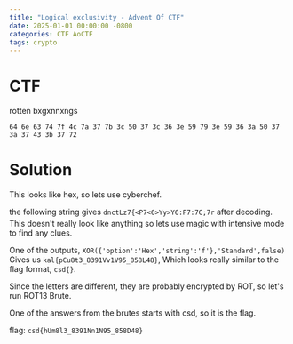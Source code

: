 ```yaml
---
title: "Logical exclusivity - Advent Of CTF"
date: 2025-01-01 00:00:00 -0800
categories: CTF AoCTF
tags: crypto
---
```


# CTF

rotten bxgxnnxngs

```
64 6e 63 74 7f 4c 7a 37 7b 3c 50 37 3c 36 3e 59 79 3e 59 36 3a 50 37 3a 37 43 3b 37 72
```

# Solution

This looks like hex, so lets use cyberchef.

the following string gives `dnctLz7{<P7<6>Yy>Y6:P7:7C;7r` after decoding. 
This doesn't really look like anything so lets use magic with intensive mode to find any clues.

One of the outputs, `XOR({'option':'Hex','string':'f'},'Standard',false)` Gives us `kal{pCu8t3_8391Vv1V95_858L48}`, Which looks really similar to the flag format, `csd{}`.

Since the letters are different, they are probably encrypted by ROT, so let's run ROT13 Brute.

One of the answers from the brutes starts with csd, so it is the flag.

flag: `csd{hUm8l3_8391Nn1N95_858D48}`

